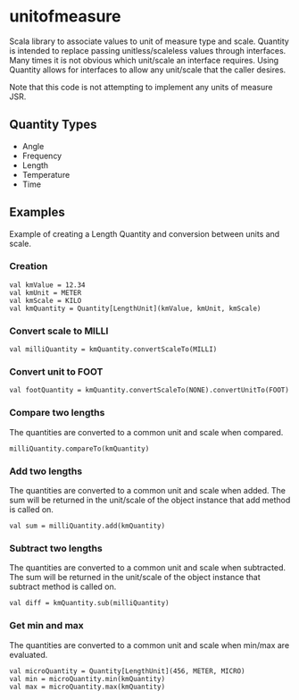 unitofmeasure
=============

Scala library to associate values to unit of measure type and scale. Quantity is intended
to replace passing unitless/scaleless values through interfaces. Many times it is
not obvious which unit/scale an interface requires. Using Quantity allows for
interfaces to allow any unit/scale that the caller desires.

Note that this code is not attempting to implement any units of measure JSR.

Quantity Types
--------------
* Angle
* Frequency
* Length
* Temperature
* Time

Examples
---------------

Example of creating a Length Quantity and conversion between units and scale.

### Creation

    val kmValue = 12.34
    val kmUnit = METER
    val kmScale = KILO
    val kmQuantity = Quantity[LengthUnit](kmValue, kmUnit, kmScale)

### Convert scale to MILLI

    val milliQuantity = kmQuantity.convertScaleTo(MILLI)

### Convert unit to FOOT

    val footQuantity = kmQuantity.convertScaleTo(NONE).convertUnitTo(FOOT)

### Compare two lengths

The quantities are converted to a common unit and scale when compared.

    milliQuantity.compareTo(kmQuantity)

### Add two lengths

The quantities are converted to a common unit and scale when added. The sum will
be returned in the unit/scale of the object instance that add method is called on.

    val sum = milliQuantity.add(kmQuantity)

### Subtract two lengths

The quantities are converted to a common unit and scale when subtracted. The sum will
be returned in the unit/scale of the object instance that subtract method is called on.

    val diff = kmQuantity.sub(milliQuantity)

### Get min and max

The quantities are converted to a common unit and scale when min/max are evaluated.

    val microQuantity = Quantity[LengthUnit](456, METER, MICRO)
    val min = microQuantity.min(kmQuantity)
    val max = microQuantity.max(kmQuantity)
